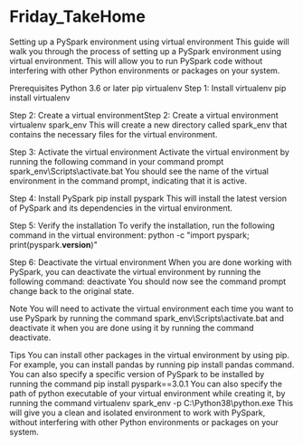 # Friday_TakeHome
 
Setting up a PySpark environment using virtual environment
This guide will walk you through the process of setting up a PySpark environment using virtual environment. This will allow you to run PySpark code without interfering with other Python environments or packages on your system.

Prerequisites
    Python 3.6 or later
    pip
    virtualenv
Step 1: Install virtualenv
    pip install virtualenv

Step 2: Create a virtual environmentStep 2: Create a virtual environment
    virtualenv spark_env
    This will create a new directory called spark_env that contains the necessary files for the virtual environment.

Step 3: Activate the virtual environment
    Activate the virtual environment by running the following command in your command prompt
    spark_env\Scripts\activate.bat
    You should see the name of the virtual environment in the command prompt, indicating that it is active.

Step 4: Install PySpark
    pip install pyspark
    This will install the latest version of PySpark and its dependencies in the virtual environment.

Step 5: Verify the installation
    To verify the installation, run the following command in the virtual environment:
    python -c "import pyspark; print(pyspark.__version__)"

Step 6: Deactivate the virtual environment
    When you are done working with PySpark, you can deactivate the virtual environment by running the following command:
    deactivate
    You should now see the command prompt change back to the original state.

Note
You will need to activate the virtual environment each time you want to use PySpark by running the command spark_env\Scripts\activate.bat and deactivate it when you are done using it by running the command deactivate.

Tips
You can install other packages in the virtual environment by using pip. For example, you can install pandas by running pip install pandas command.
You can also specify a specific version of PySpark to be installed by running the command pip install pyspark==3.0.1
You can also specify the path of python executable of your virtual environment while creating it, by running the command virtualenv spark_env -p C:\Python38\python.exe
This will give you a clean and isolated environment to work with PySpark, without interfering with other Python environments or packages on your system.